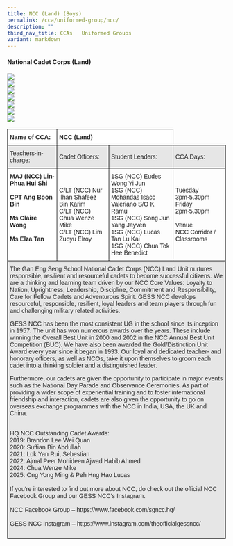 ```yaml
---
title: NCC (Land) (Boys)
permalink: /cca/uniformed-group/ncc/
description: ""
third_nav_title: CCAs   Uniformed Groups
variant: markdown
---
```

#### **National Cadet Corps (Land)**

![](/images/Photo_1___NCC.jpg)
<br>
![](/images/Photo_2___NCC.jpg)
<br>
![](/images/Photo_3___NCC.jpg)
<br>
![](/images/Photo_4___NCC.jpg)
<br>
![](/images/Photo_5___NCC.jpg)
<br>
![](/images/Photo_6___NCC.jpg)
<br>
![](/images/Photo_7___NCC.jpg)
<br>


<style type="text/css">
.tg  {border-collapse:collapse;border-spacing:0;}
.tg td{border-color:black;border-style:solid;border-width:1px;font-family:Arial, sans-serif;font-size:14px;
  overflow:hidden;padding:10px 5px;word-break:normal;}
.tg th{border-color:black;border-style:solid;border-width:1px;font-family:Arial, sans-serif;font-size:14px;
  font-weight:normal;overflow:hidden;padding:10px 5px;word-break:normal;}
.tg .tg-l2bf{background-color:#FFF;color:#222;font-weight:bold;text-align:left;vertical-align:top}
.tg .tg-h5mn{background-color:#E6E6E6;color:#222;text-align:left;vertical-align:middle}
.tg .tg-1ppo{background-color:#FFF;color:#222;text-align:left;vertical-align:middle}
</style>
<table class="tg">
<thead>
  <tr>
    <th class="tg-l2bf"><span style="font-weight:bold">Name of CCA:</span></th>
    <th class="tg-l2bf" colspan="2"><span style="font-weight:bold">NCC (Land)</span></th>
  </tr>
</thead>
<tbody>
  <tr>
    <td class="tg-h5mn">Teachers-in-charge:</td>
    <td class="tg-h5mn">Cadet Officers:</td>
    <td class="tg-h5mn">Student Leaders:</td>
		<td class="tg-h5mn">CCA Days:</td>
  </tr>
  <tr>
    <td class="tg-l2bf"><span style="font-weight:bold">MAJ (NCC) Lin-Phua Hui Shi</span><br><span style="font-weight:bold"> </span><br>CPT Ang Boon Bin<br><br>Ms Claire Wong<br><br>Ms Elza Tan</td>
    <td class="tg-tsok">C/LT (NCC) Nur Ilhan Shafeez Bin Karim<br>C/LT (NCC) Chua Wenze Mike<br>C/LT (NCC) Lim Zuoyu Elroy<br></td>
    <td class="tg-tsok">1SG (NCC) Eudes Wong Yi Jun<br>1SG (NCC) Mohandas Isacc Valeriano S/O K Ramu<br>1SG (NCC) Song Jun Yang Jayven<br>1SG (NCC) Lucas Tan Lu Kai<br>1SG (NCC) Chua Tok Hee Benedict</td>
		    <td class="tg-tsok">Tuesday<br>3pm-5.30pm <br>Friday<br>2pm-5.30pm<br><br>Venue<br>NCC Corridor / Classrooms</td>
  </tr>
  <tr>
    <td class="tg-h5mn" colspan="4">The Gan Eng Seng School National Cadet Corps (NCC) Land Unit nurtures responsible, resilient and resourceful cadets to become successful citizens. We are a thinking and learning team driven by our NCC Core Values: Loyalty to Nation, Uprightness, Leadership, Discipline, Commitment and Responsibility, Care for Fellow Cadets and Adventurous Spirit. GESS NCC develops resourceful, responsible, resilient, loyal leaders and team players through fun and challenging military related activities.

GESS NCC has been the most consistent UG in the school since its inception in 1957. The unit has won numerous awards over the years. These include winning the Overall Best Unit in 2000 and 2002 in the NCC Annual Best Unit Competition (BUC). We have also been awarded the Gold/Distinction Unit Award every year since it began in 1993. Our loyal and dedicated teacher- and honorary officers, as well as NCOs, take it upon themselves to groom each cadet into a thinking soldier and a distinguished leader.

Furthermore, our cadets are given the opportunity to participate in major events such as the National Day Parade and Observance Ceremonies. As part of providing a wider scope of experiential training and to foster international friendship and interaction, cadets are also given the opportunity to go on overseas exchange programmes with the NCC in India, USA, the UK and China.

<br>
HQ NCC Outstanding Cadet Awards:
<br>
2019: Brandon Lee Wei Quan<br>
2020: Suffian Bin Abdullah<br>
2021: Lok Yan Rui, Sebestian<br>
2022: Ajmal Peer Mohideen Ajwad Habib Ahmed<br>
2024: Chua Wenze Mike<br>
2025: Ong Yong Ming &amp; Peh Hng Hao Lucas<br>
<br>
If you’re interested to find out more about NCC, do check out the official NCC Facebook Group and our GESS NCC’s Instagram.
<br><br>
NCC Facebook Group – https://www.facebook.com/sgncc.hq/
<br><br>
GESS NCC Instagram – https://www.instagram.com/theofficialgessncc/
<br><br>                              </td>
  </tr>
</tbody>
</table>